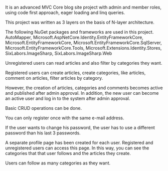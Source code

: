 It is an advanced MVC Core blog site project with admin and member roles, using code first approach, eager loading and linq queries.

This project was written as 3 layers on the basis of N-layer architecture.

The following NuGet packages and frameworks are used in this project.
 AutoMapper,
 Microsoft.AspNetCore.Identity.EntityFrameworkCore, 
 Microsoft.EntityFrameworkCore, 
 Microsoft.EntityFrameworkCore.SqlServer, 
 Microsoft.EntityFrameworkCore.Tools, Microsoft.Extensions.Identity.Stores, 
 SixLabors.ImageSharp,
 SixLabors.ImageSharp.Web
  
Unregistered users can read articles and also filter by categories they want.

Registered users can create articles, create categories, like articles, comment on articles, filter articles by category.

However, the creation of articles, categories and comments becomes active and published after admin approval. In addition, the new user can become an active user and log in to the system after admin approval.

Basic CRUD operations can be done.

You can only register once with the same e-mail address.

If the user wants to change his password, the user has to use a different password than his last 3 passwords.

A separate profile page has been created for each user. Registered and unregistered users can access this page. In this way, you can see the categories that that user follows and the articles they create.

Users can follow as many categories as they want.
